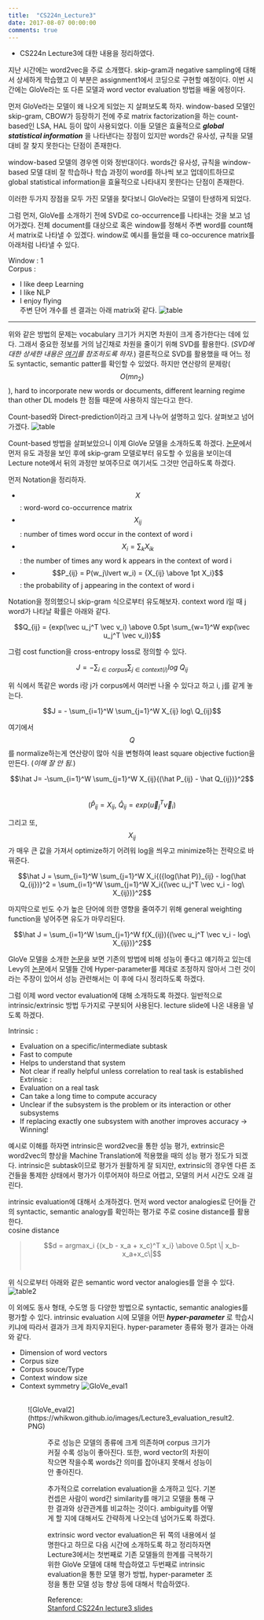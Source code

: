 ```yaml
---
title:  "CS224n_Lecture3"
date: 2017-08-07 00:00:00
comments: true
---
```


- CS224n Lecture3에 대한 내용을 정리하였다.

지난 시간에는 word2vec을 주로 소개했다. skip-gram과 negative sampling에 대해서 상세하게
학습했고 이 부분은 assignment1에서 코딩으로 구현할 예정이다.
이번 시간에는 GloVe라는 또 다른 모델과 word vector evaluation 방법을 배울 에정이다.

먼저 GloVe라는 모델이 왜 나오게 되었는 지 살펴보도록 하자.
window-based 모델인 skip-gram, CBOW가 등장하기 전에 주로 matrix factorization을 하는
count-based인 LSA, HAL 등이 많이 사용되었다. 이들 모델은 효율적으로 ***global statistical
information*** 을 나타낸다는 장점이 있지만 words간 유사성, 규칙을 모델 대비
잘 찾지 못한다는 단점이 존재한다.

window-based 모델의 경우엔 이와 정반대이다. words간 유사성, 규칙을 window-based 모델
대비 잘 학습하나 학습 과정이 word를 하나씩 보고 업데이트하므로
global statistical information을 효율적으로 나타내지 못한다는 단점이 존재한다.

이러한 두가지 장점을 모두 가진 모델을 찾다보니 GloVe라는 모델이 탄생하게 되었다.

그럼 먼저, GloVe를 소개하기 전에 SVD로 co-occurrence를 나타내는 것을 보고 넘어가겠다.
전체 document를 대상으로 혹은 window를 정해서 주변 word를 count해서 matrix로 나타낼 수 있겠다.
window로 예시를 들었을 때 co-occurence matrix를 아래처럼 나타낼 수 있다.


Window : 1 <br>
Corpus : <br>
- I like deep Learning
- I like NLP
- I enjoy flying <br>
주변 단어 개수를 센 결과는 아래 matrix와 같다.
![table](https://whikwon.github.io/images/Lecture3_table.PNG)

***
위와 같은 방법의 문제는 vocabulary 크기가 커지면 차원이 크게 증가한다는 데에 있다.
그래서 중요한 정보를 거의 남긴채로 차원을 줄이기 위해 SVD를 활용한다.
(*SVD에 대한 상세한 내용은 [여기](https://ratsgo.github.io/from%20frequency%20to%20semantics/2017/04/06/pcasvdlsa/)를 참조하도록 하자.*)
결론적으로 SVD를 활용했을 때 어느 정도 syntactic, semantic patter를 확인할 수 있었다.
하지만 연산량의 문제랑($$O(mn_2)$$), hard to incorporate new words or documents,
different learning regime than other DL models 한 점들 때문에 사용하지 않는다고 한다.

Count-based와 Direct-prediction이라고 크게 나누어 설명하고 있다. 살펴보고 넘어가겠다.
![table](https://whikwon.github.io/images/Lecture3_model_description.PNG)

Count-based 방법을 살펴보았으니 이제 GloVe 모델을 소개하도록 하겠다.
[논문](http://nlp.stanford.edu/pubs/glove.pdf)에서 먼저 유도 과정을 보인 후에 skip-gram 모델로부터 유도할 수 있음을 보이는데
Lecture note에서 뒤의 과정만 보여주므로 여기서도 그것만 언급하도록 하겠다.

먼저 Notation을 정리하자.
>
- $$X$$ : word-word co-occurrence matrix <br>
- $$X_{ij}$$ : number of times word occur in the context of word i <br>
- $$X_{i} = \sum_k X_{ik}$$ : the number of times any word k appears in the context of word i <br>
- $$P_{ij} = P(w_j\lvert w_i) = {X_{ij} \above 1pt X_i}$$ : the probability of j appearing in the context of word i <br>

Notation을 정의했으니 skip-gram 식으로부터 유도해보자. context word i일 때 j word가 나타날 확률은 아래와 같다.
>
$$Q_{ij} = {exp(\vec u_j^T \vec v_i) \above 0.5pt \sum_{w=1}^W exp(\vec u_j^T \vec v_i)}$$

그럼 cost function을 cross-entropy loss로 정의할 수 있다.
>
$$J = - \sum_{i \in corpus} \sum_{j \in context(i)} log\ Q_{ij}$$

위 식에서 똑같은 words i랑 j가 corpus에서 여러번 나올 수 있다고 하고 i, j를 같게 놓는다.
>
$$J = - \sum_{i=1}^W \sum_{j=1}^W X_{ij} log\ Q_{ij}$$

여기에서 $$Q$$를 normalize하는게 연산량이 많아 식을 변형하여 least square objective fuction을
만든다. (*이해 잘 안 됨.*)
>
$$\hat J= -\sum_{i=1}^W \sum_{j=1}^W X_{ij}{(\hat P_{ij} - \hat Q_{ij})}^2$$ <br>
$$(\hat P_{ij} = X_{ij},\ \hat Q_{ij} = exp(\vec u_j^T \vec v_i)$$

그리고 또, $$X_{ij}$$가 매우 큰 값을 가져서 optimize하기 어려워 log을 씌우고 minimize하는 전략으로 바꿔준다.
>
$$\hat J = \sum_{i=1}^W \sum_{j=1}^W X_i{({log(\hat P)}_{ij} - log(\hat Q_{ij})}^2
         = \sum_{i=1}^W \sum_{j=1}^W X_i{(\vec u_j^T \vec v_i - log\ X_{ij})}^2$$

마지막으로 빈도 수가 높은 단어에 의한 영향을 줄여주기 위해 general weighting function을 넣어주면
유도가 마무리된다.
>
$$\hat J = \sum_{i=1}^W \sum_{j=1}^W f(X_{ij}){(\vec u_j^T \vec v_i - log\ X_{ij})}^2$$

GloVe 모델을 소개한 [논문](http://nlp.stanford.edu/pubs/glove.pdf)을 보면 기존의 방법에 비해 성능이
좋다고 얘기하고 있는데 Levy의 [논문](http://www.aclweb.org/anthology/Q15-1016)에서 모델들 간에 Hyper-parameter를
제대로 조정하지 않아서 그런 것이라는 주장이 있어서 성능 관련해서는 이 후에 다시 정리하도록 하겠다.


그럼 이제 word vector evaluation에 대해 소개하도록 하겠다.
일반적으로 intrinsic/extrinsic 방법 두가지로 구분되어 사용된다.
lecture slide에 나온 내용을 넣도록 하겠다. <br>


Intrinsic :
- Evaluation on a specific/intermediate subtask
- Fast to compute
- Helps to understand that system
- Not clear if really helpful unless correlation to real task is established
Extrinsic :
- Evaluation on a real task
- Can take a long time to compute accuracy
- Unclear if the subsystem is the problem or its interaction or other subsystems
- If replacing exactly one subsystem with another improves accuracy → Winning!


예시로 이해를 하자면 intrinsic은 word2vec을 통한 성능 평가, extrinsic은 word2vec의 향상을
Machine Translation에 적용했을 때의 성능 평가 정도가 되겠다. intrinsic은 subtask이므로
평가가 원활하게 잘 되지만, extrinsic의 경우엔 다른 조건들을 통제한 상태에서 평가가 이루어져야 하므로
어렵고, 모델의 커서 시간도 오래 걸린다.

intrinsic evaluation에 대해서 소개하겠다.
먼저 word vector analogies로 단어들 간의 syntactic, semantic analogy를 확인하는 평가로
주로 cosine distance를 활용한다. <br>
cosine distance <br>
> $$d = argmax_i {(x_b - x_a + x_c)^T x_i} \above 0.5pt \| x_b-x_a+x_c\|$$ <br>

위 식으로부터 아래와 같은 semantic word vector analogies를 얻을 수 있다. <br>
![table2](https://whikwon.github.io/images/Lecture3_word_analogies.PNG)

이 외에도 동사 형태, 수도명 등 다양한 방법으로 syntactic, semantic analogies를 평가할 수 있다.
intrinsic evaluation 시에 모델을 어떤 ***hyper-parameter*** 로 학습시키냐에 따라서 결과가 크게 좌지우지된다.
hyper-parameter 종류와 평가 결과는 아래와 같다.


- Dimension of word vectors
- Corpus size
- Corpus souce/Type
- Context window size
- Context symmetry
![GloVe_eval1](https://whikwon.github.io/images/Lecture3_evaluation_result1.PNG)<br>
<Figure 3: Performance improving with data size> <br>
![GloVe_eval2](https://whikwon.github.io/images/Lecture3_evaluation_result2.PNG)<br>
<Figure 4: Accuracies vary with vector D and context windows size>


주로 성능은 모델의 종류에 크게 의존하며 corpus 크기가 커질 수록 성능이 좋아진다.
또한, word vector의 차원이 작으면 작을수록 words간 의미를 잡아내지 못해서 성능이 안 좋아진다.

추가적으로 correlation evaluation을 소개하고 있다. 기본 컨셉은 사람이 word간 similarity를 매기고
모델을 통해 구한 결과와 상관관계를 비교하는 것이다.
ambiguity를 어떻게 할 지에 대해서도 간략하게 나오는데 넘어가도록 하겠다.

extrinsic word vector evaluation은 뒤 쪽의 내용에서 설명한다고 하므로 다음 시간에 소개하도록 하고
정리하자면 Lecture3에서는 첫번째로 기존 모델들의 한계를 극복하기 위한 GloVe 모델에 대해 학습하였고
두번째로 intrinsic evaluation을 통한 모델 평가 방법, hyper-parameter 조정을 통한 모델 성능 향상
등에 대해서 학습하였다.


Reference: <br>
[Stanford CS224n lecture3 slides](http://web.stanford.edu/class/cs224n/lectures/cs224n-2017-lecture3.pdf)
